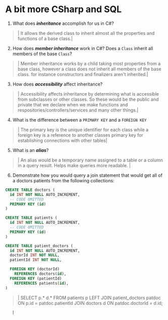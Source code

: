 # A bit more CSharp and SQL
1. What does ***inheritance*** accomplish for us in C#?

  > | It allows the derived class to inherit almost all the properties and functions of a base class.|

2. How does ***member inheritance*** work in C#? Does a `Class` inherit all members of the base `Class`?

  > | Member inheritance works by a child taking most properties from a base class, however a class does not inherit all members of the base class. for instance constructors and finalizers aren't inherited.|

3. How does ***accessibility*** affect inheritance?

  > | Accessibility affects inheritance by determining what is accessible from subclasses or other classes. So these would be the public and private that we declare when we make functions and respositories/controllers/services and many other things.|

4. What is the difference between a `PRIMARY KEY` and a `FOREIGN KEY`

  > | The primary key is the unique identifier for each class while a foreign key is a reference to another classes primary key for establishing connections with other tables|

5. What is an ***alias***?

  > | An alias would be a temporary name assigned to a table or a column in a query result. Helps make queries more readable. |

6. Demonstrate how you would query a join statement that would get all of a doctors patients from the following collections:

  ```SQL
  CREATE TABLE doctors (
    id INT NOT NULL AUTO_INCREMENT,
    -- CODE OMITTED
    PRIMARY KEY (id)
  )

  CREATE TABLE patients (
    id INT NOT NULL AUTO_INCREMENT,
    -- CODE OMITTED
    PRIMARY KEY (id)
  )

  CREATE TABLE patient_doctors (
    id INT NOT NULL AUTO_INCREMENT,
    doctorId INT NOT NULL,
    patientId INT NOT NULL,

    FOREIGN KEY (doctorId)
      REFERENCES doctors(id),
    FOREIGN KEY (patientId)
      REFERENCES patients(id),
  )

  ```

  > | SELECT 
  p.*
  d.*
  FROM patients p
  LEFT JOIN patient_doctors patdoc ON p.id = patdoc.patientId
  JOIN doctors d ON patdoc.doctorId = d.id;
  
       |
